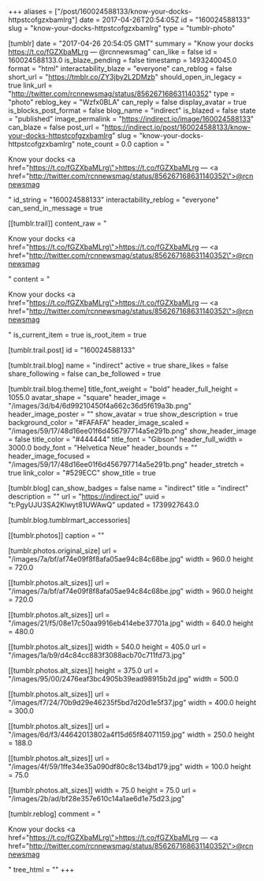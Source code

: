 +++
aliases = ["/post/160024588133/know-your-docks-httpstcofgzxbamlrg"]
date = 2017-04-26T20:54:05Z
id = "160024588133"
slug = "know-your-docks-httpstcofgzxbamlrg"
type = "tumblr-photo"

[tumblr]
date = "2017-04-26 20:54:05 GMT"
summary = "Know your docks https://t.co/fGZXbaMLrg — @rcnnewsmag"
can_like = false
id = 160024588133.0
is_blaze_pending = false
timestamp = 1493240045.0
format = "html"
interactability_blaze = "everyone"
can_reblog = false
short_url = "https://tmblr.co/ZY3jby2L2DMzb"
should_open_in_legacy = true
link_url = "http://twitter.com/rcnnewsmag/status/856267168631140352"
type = "photo"
reblog_key = "Wzfx0BLA"
can_reply = false
display_avatar = true
is_blocks_post_format = false
blog_name = "indirect"
is_blazed = false
state = "published"
image_permalink = "https://indirect.io/image/160024588133"
can_blaze = false
post_url = "https://indirect.io/post/160024588133/know-your-docks-httpstcofgzxbamlrg"
slug = "know-your-docks-httpstcofgzxbamlrg"
note_count = 0.0
caption = "<p>Know your docks <a href=\"https://t.co/fGZXbaMLrg\">https://t.co/fGZXbaMLrg</a> — <a href=\"http://twitter.com/rcnnewsmag/status/856267168631140352\">@rcnnewsmag</a></p>"
id_string = "160024588133"
interactability_reblog = "everyone"
can_send_in_message = true

[[tumblr.trail]]
content_raw = "<p>Know your docks <a href=\"https://t.co/fGZXbaMLrg\">https://t.co/fGZXbaMLrg</a> — <a href=\"http://twitter.com/rcnnewsmag/status/856267168631140352\">@rcnnewsmag</a></p>"
content = "<p>Know your docks <a href=\"https://t.co/fGZXbaMLrg\">https://t.co/fGZXbaMLrg</a> &mdash; <a href=\"http://twitter.com/rcnnewsmag/status/856267168631140352\">@rcnnewsmag</a></p>"
is_current_item = true
is_root_item = true

[tumblr.trail.post]
id = "160024588133"

[tumblr.trail.blog]
name = "indirect"
active = true
share_likes = false
share_following = false
can_be_followed = true

[tumblr.trail.blog.theme]
title_font_weight = "bold"
header_full_height = 1055.0
avatar_shape = "square"
header_image = "/images/3d/b4/6d99210450f4a662c36d5f619a3b.png"
header_image_poster = ""
show_avatar = true
show_description = true
background_color = "#FAFAFA"
header_image_scaled = "/images/59/17/48d16ee01f6d456797714a5e291b.png"
show_header_image = false
title_color = "#444444"
title_font = "Gibson"
header_full_width = 3000.0
body_font = "Helvetica Neue"
header_bounds = ""
header_image_focused = "/images/59/17/48d16ee01f6d456797714a5e291b.png"
header_stretch = true
link_color = "#529ECC"
show_title = true

[tumblr.blog]
can_show_badges = false
name = "indirect"
title = "indirect"
description = ""
url = "https://indirect.io/"
uuid = "t:PgyUJU3SA2Klwyt81UWAwQ"
updated = 1739927643.0

[tumblr.blog.tumblrmart_accessories]

[[tumblr.photos]]
caption = ""

[tumblr.photos.original_size]
url = "/images/7a/bf/af74e09f8f8afa05ae94c84c68be.jpg"
width = 960.0
height = 720.0

[[tumblr.photos.alt_sizes]]
url = "/images/7a/bf/af74e09f8f8afa05ae94c84c68be.jpg"
width = 960.0
height = 720.0

[[tumblr.photos.alt_sizes]]
url = "/images/21/f5/08e17c50aa9916eb414ebe37701a.jpg"
width = 640.0
height = 480.0

[[tumblr.photos.alt_sizes]]
width = 540.0
height = 405.0
url = "/images/1a/b9/d4c84cc883f3088acb70c711fd73.jpg"

[[tumblr.photos.alt_sizes]]
height = 375.0
url = "/images/95/00/2476eaf3bc4905b39ead98915b2d.jpg"
width = 500.0

[[tumblr.photos.alt_sizes]]
url = "/images/f7/24/70b9d29e46235f5bd7d20d1e5f37.jpg"
width = 400.0
height = 300.0

[[tumblr.photos.alt_sizes]]
url = "/images/6d/f3/44642013802a4f15d65f84071159.jpg"
width = 250.0
height = 188.0

[[tumblr.photos.alt_sizes]]
url = "/images/4f/59/1ffe34e35a090df80c8c134bd179.jpg"
width = 100.0
height = 75.0

[[tumblr.photos.alt_sizes]]
width = 75.0
height = 75.0
url = "/images/2b/ad/bf28e357e610c14a1ae6d1e75d23.jpg"

[tumblr.reblog]
comment = "<p>Know your docks <a href=\"https://t.co/fGZXbaMLrg\">https://t.co/fGZXbaMLrg</a> — <a href=\"http://twitter.com/rcnnewsmag/status/856267168631140352\">@rcnnewsmag</a></p>"
tree_html = ""
+++
